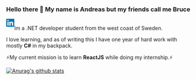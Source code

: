 ### Hello there 👋 My name is Andreas but my friends call me Bruce

<a href="www.linkedin.com/in/andreas-brochs/"> <img align="left" alt="Andreas Brochs LinkedIn" width="22px" src="https://github.com/AndreasBrochs/AndreasBrochs/blob/abc7b904a4f7189f0e422ed73617852346dad9ea/assets/linkedin.svg"/>
</a>

<br/>
Im a .NET developer student from the west coast of Sweden. 

I love learning, and as of writing this I have one year of hard work with mostly **C#** in my backpack.

⚡My current mission is to learn **ReactJS** while doing my internship.⚡

[![Anurag's github stats](https://github-readme-stats.vercel.app/api?theme=react&username=andreasbrochs)](https://github.com/anuraghazra/github-readme-stats)



<!--
**AndreasBrochs/AndreasBrochs** is a ✨ _special_ ✨ repository because its `README.md` (this file) appears on your GitHub profile.

Here are some ideas to get you started:

- 🔭 I’m currently working on ...
- 🌱 I’m currently learning ...
- 👯 I’m looking to collaborate on ...
- 🤔 I’m looking for help with ...
- 💬 Ask me about ...
- 📫 How to reach me: ...
- 😄 Pronouns: ...
- ⚡ Fun fact: ...
-->
